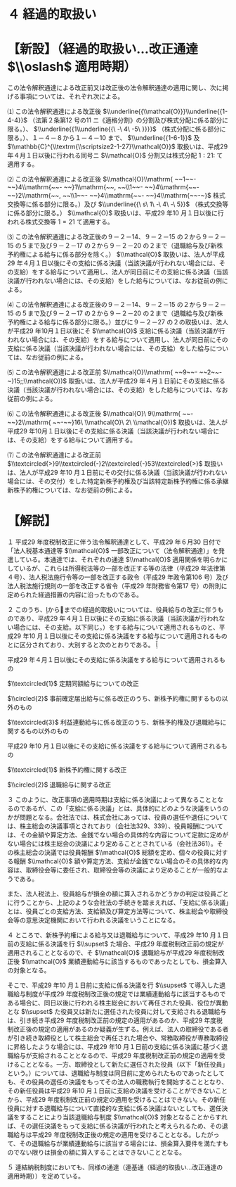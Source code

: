 # ４ 経過的取扱い

# 【新設】（経過的取扱い…改正通達 $\\oslash$ 適用時期）

この法令解釈通達による改正前又は改正後の法令解釈通達の適用に関し、次に掲げる事項については、それぞれ次による。

⑴ この法令解釈通達による改正後 $\\underline{{\\mathcal{O}}}\\underline{{1-4-4}}$ （法第２条第12 号の11 ニ《適格分割》の分割及び株式分配に係る部分に限る。）、 $\\underline{{1\\underline{{\ -\ 4\ -5\ }}}}$ （株式分配に係る部分に限る。）、１－４－８から１－４－10 まで、 $\\underline{{1-6-1}}$ 及 $\\mathbb{C}^{\\textrm{\\scriptsize2-1-27}\\mathcal{O}}$ 取扱いは、平成29 年４月１日以後に行われる同号ニ $\\mathcal{O}$ 分割又は株式分配 $1:21:$ て適用する。

⑵ この法令解釈通達による改正後 $\\mathcal{O}\\mathrm{ ~~1~~- ~~}4\\mathrm{~~- ~~}1\\mathrm{~~, ~~\\1~~- ~~}4\\mathrm{~~- ~~}2\\mathrm{~~, ~~\\1~~- ~~}4\\mathrm{~~- ~~}4\\mathrm{~~-~}$ 株式交換等に係る部分に限る。）及び $\\underline{{\ s\ 1\ -\ 4\ -\ 5}}$ （株式交換等に係る部分に限る。） $\\mathcal{O}$ 取扱いは、平成29 年10 月１日以後に行われる株式交換等 $1=21$ て適用する。

⑶ この法令解釈通達による改正後の９－２－14、９－２－15 の２から９－２－15 の５まで及び９－２－17 の２から９－２－20 の２まで（退職給与及び新株予約権による給与に係る部分を除く。） $\\mathcal{O}$ 取扱いは、法人が平成29 年４月１日以後にその支給に係る決議（当該決議が行われない場合には、その支給）をする給与について適用し、法人が同日前にその支給に係る決議（当該決議が行われない場合には、その支給）をした給与については、なお従前の例による。

⑷ この法令解釈通達による改正後の９－２－14、９－２－15 の２から９－２－15 の５まで及び９－２－17 の２から９－２－20 の２まで（退職給与及び新株予約権による給与に係る部分に限る。）並びに９－２－27 の２の取扱いは、法人が平成29 年10月１日以後にそ $\\mathcal{O}$ 支給に係る決議（当該決議が行われない場合には、その支給）をする給与について適用し、法人が同日前にその支給に係る決議（当該決議が行われない場合には、その支給）をした給与については、なお従前の例による。

⑸ この法令解釈通達による改正前 $\\mathcal{O}\\mathrm{ ~~9~~- ~~2~~-~}15;;\\mathcal{O})$ 取扱いは、法人が平成29 年４月１日前にその支給に係る決議（当該決議が行われない場合には、その支給）をした給与については、なお従前の例による。

⑹ この法令解釈通達による改正後 $\\mathcal{O}\ 9\\mathrm{ ~~-~~}2\\mathrm{ ~~-~~}16\ \\mathcal{O}\ 2\ \\mathcal{O})$ 取扱いは、法人が平成29 年10月１日以後にその支給に係る決議（当該決議が行われない場合には、その支給）をする給与について適用する。

⑺ この法令解釈通達による改正前 $\\textcircled{>}9\\textcircled{-}2\\textcircled{-}53\\textcircled{>}$ 取扱いは、法人が平成29 年10 月１日前にその交付に係る決議（当該決議が行われない場合には、その交付）をした特定新株予約権及び当該特定新株予約権に係る承継新株予約権については、なお従前の例による。

# 【解説】

１ 平成29 年度税制改正に伴う法令解釈通達として、平成29 年６月30 日付で「法人税基本通達等 $\\mathcal{O}$ 一部改正について（法令解釈通達）」を発遣している。本通達では、それぞれの通達 $\\mathcal{O}$ 適用関係を明らかにしているが、これらは所得税法等の一部を改正する等の法律（平成29 年法律第４号）、法人税法施行令等の一部を改正する政令（平成29 年政令第106 号）及び法人税法施行規則の一部を改正する省令（平成29 年財務省令第17 号）の附則に定められた経過措置の内容に沿ったものである。

２ このうち、からまでの経過的取扱いについては、役員給与の改正に伴うものであり、平成29 年４月１日以後にその支給に係る決議（当該決議が行われない場合には、その支給。以下同じ。）をする給与について適用されるものと、平成29 年10 月１日以後にその支給に係る決議をする給与について適用されるものとに区分されており、大別すると次のとおりである。 

平成29 年４月１日以後にその支給に係る決議をする給与について適用されるもの

$\\textcircled{1}$ 定期同額給与についての改正

$\\circled{2}$ 事前確定届出給与に係る改正のうち、新株予約権に関するもの以外のもの

$\\textcircled{3}$ 利益連動給与に係る改正のうち、新株予約権及び退職給与に関するもの以外のもの

平成29 年10 月１日以後にその支給に係る決議をする給与について適用されるもの

$\\textcircled{1}$ 新株予約権に関する改正

$\\circled{2}$ 退職給与に関する改正

３ このように、改正事項の適用時期は支給に係る決議によって異なることとなるのであるが、この「支給に係る決議」とは、具体的にどのような決議をいうのかが問題となる。会社法では、株式会社にあっては、役員の選任や退任については、株主総会の決議事項とされており（会社法329、339）、役員報酬については、その金額や算定方法、金銭でない場合の具体的な内容について定款に定めがない場合には株主総会の決議により定めることとされている（会社法361）。その株主総会の決議では役員報酬 $\\mathcal{O}$ 総額を定め、個々の役員に対する報酬 $\\mathcal{O}$ 額や算定方法、支給が金銭でない場合のその具体的な内容は、取締役会等に委任され、取締役会等の決議により定めることが一般的なようである。

また、法人税法上、役員給与が損金の額に算入されるかどうかの判定は役員ごとに行うことから、上記のような会社法の手続きを踏まえれば、「支給に係る決議」とは、役員ごとの支給方法、支給額及び算定方法等について、株主総会や取締役会等の意思決定機関において行われる決議をいうことになる。

４ ところで、新株予約権による給与又は退職給与について、平成29 年10 月１日前の支給に係る決議を行 $\\supset$ た場合、平成29 年度税制改正前の規定が適用されることとなるので、そ $\\mathcal{O}$ 退職給与が平成29 年度税制改正後 $\\mathcal{O}$ 業績連動給与に該当するものであったとしても、損金算入の対象となる。

そこで、平成29 年10 月１日前に支給に係る決議を行 $\\supset$ て導入した退職給与制度が平成29 年度税制改正後の規定では業績連動給与に該当するものである場合に、同日以後に行われる株主総会において再任された役員、役位が異動とな $\\supset$ た役員又は新たに選任された役員に対して支給される退職給与は、引き続き平成29 年度税制改正前の規定の適用があるのか、平成29 年度税制改正後の規定の適用があるのか疑義が生ずる。例えば、法人の取締役である者が引き続き取締役として株主総会で再任された場合や、常務取締役が専務取締役に昇格したような場合には、平成29 年10 月１日前の支給に係る決議に基づく退職給与が支給されることとなるので、平成29 年度税制改正前の規定の適用を受けることとなる。一方、取締役として新たに選任された役員（以下「新任役員」という。）については、退職給与制度は同日前に定められたものであったとしても、その役員の選任の決議をもってその法人の職務執行を開始することとなり、その新任役員は平成29 年10 月１日前に支給の決議を受けることができないことから、平成29 年度税制改正前の規定の適用を受けることはできない。その新任役員に対する退職給与について直接的な支給に係る決議はないとしても、選任決議をすることにより当該退職給与制度 $\\mathcal{O}$ 対象となることからすれば、その選任決議をもって支給に係る決議が行われたと考えられるため、その退職給与は平成29 年度税制改正後の規定の適用を受けることとなる。したがって、その退職給与が業績連動給与に該当する場合には、損金算入要件を満たすものでない限りは損金の額に算入することはできないこととなる。

５ 連結納税制度においても、同様の通達（連基通（経過的取扱い…改正通達の適用時期））を定めている。